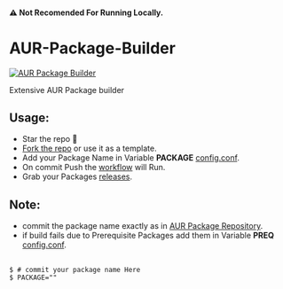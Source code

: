 #### ⚠️ Not Recomended For Running Locally.

# AUR-Package-Builder

[![AUR Package Builder](https://github.com/Tokito-Kun/aur-package-builder/actions/workflows/build.yml/badge.svg)](https://github.com/Tokito-Kun/aur-package-builder/actions/workflows/build.yml)

Extensive AUR Package builder

## Usage:
* Star the repo :eyes:
 * [Fork the repo](https://github.com/Tokito-Kun/aur-package-builder/fork) or use it as a template.
 * Add your Package Name in Variable **PACKAGE** [config.conf](./config.conf).
 * On commit Push the [workflow](../../actions/workflows/build.yml) will Run.
 * Grab your Packages [releases](../../releases).

## Note:
 * commit the package name exactly as in [AUR Package Repository](https://aur.archlinux.org/).
 * if build fails due to Prerequisite Packages add them in Variable **PREQ** [config.conf](./config.conf).

 ##
```console
$ # commit your package name Here
$ PACKAGE=""
```
